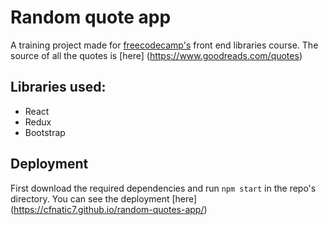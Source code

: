 # Random quote app

A training project made for [freecodecamp's](https://www.freecodecamp.org) front end libraries course. 
The source of all the quotes is [here] (https://www.goodreads.com/quotes)

## Libraries used:
- React
- Redux
- Bootstrap

## Deployment
First download the required dependencies and run ```npm start``` in the repo's directory. You can see the deployment [here] (https://cfnatic7.github.io/random-quotes-app/)
